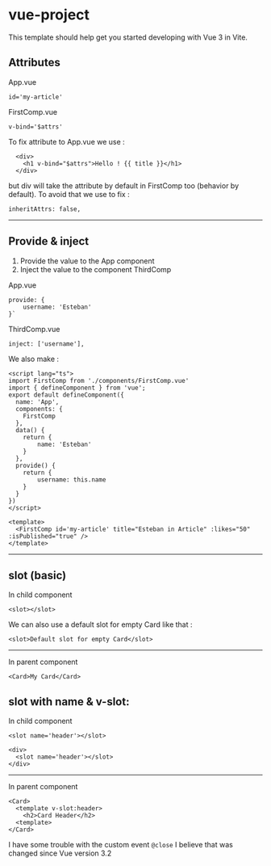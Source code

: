 # vue-project

This template should help get you started developing with Vue 3 in Vite.

## Attributes

App.vue

`id='my-article'`

<FirstComp id='my-article' title="Esteban in Article" />

FirstComp.vue

`v-bind='$attrs'`

To fix attribute to App.vue we use :

```
  <div>
    <h1 v-bind="$attrs">Hello ! {{ title }}</h1>
  </div>
```

but div will take the attribute by default in FirstComp too (behavior by default).
To avoid that we use to fix :

`inheritAttrs: false,`

---

## Provide & inject

1) Provide the value to the App component
2) Inject the value to the component ThirdComp

App.vue

```
provide: {
    username: 'Esteban'
}`
```

ThirdComp.vue

`inject: ['username'],`

We also make :

```
<script lang="ts">
import FirstComp from './components/FirstComp.vue'
import { defineComponent } from 'vue';
export default defineComponent({
  name: 'App',
  components: {
    FirstComp
  },
  data() {
    return {
        name: 'Esteban'
    }
  },
  provide() {
    return { 
        username: this.name
    }
  }
})
</script>

<template>
  <FirstComp id='my-article' title="Esteban in Article" :likes="50" :isPublished="true" />
</template>
```

---

## slot (basic)

In child component

`<slot></slot>`

We can also use a default slot for empty Card like that :

`<slot>Default slot for empty Card</slot>`

---

In parent component

`<Card>My Card</Card>`

## slot with name & v-slot:

In child component

`<slot name='header'></slot>`

```
<div>
  <slot name='header'></slot>
</div>
```

---

In parent component

```
<Card>
  <template v-slot:header>
    <h2>Card Header</h2>
  <template>
</Card>
```

I have some trouble with the custom event `@close` I believe that was changed since Vue version 3.2
